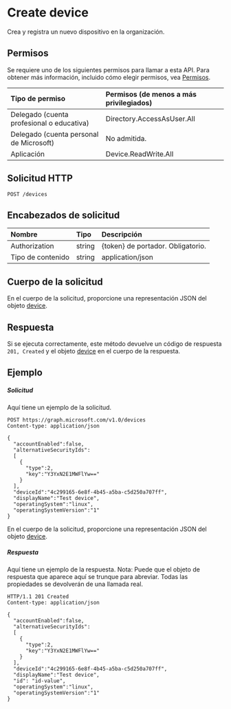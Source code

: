 # <a name="create-device"></a>Create device

Crea y registra un nuevo dispositivo en la organización.

## <a name="permissions"></a>Permisos
Se requiere uno de los siguientes permisos para llamar a esta API. Para obtener más información, incluido cómo elegir permisos, vea [Permisos](../../../concepts/permissions_reference.md).


|Tipo de permiso      | Permisos (de menos a más privilegiados)              |
|:--------------------|:---------------------------------------------------------|
|Delegado (cuenta profesional o educativa) | Directory.AccessAsUser.All    |
|Delegado (cuenta personal de Microsoft) | No admitida.    |
|Aplicación | Device.ReadWrite.All |

## <a name="http-request"></a>Solicitud HTTP
<!-- { "blockType": "ignored" } -->
```http
POST /devices

```
## <a name="request-headers"></a>Encabezados de solicitud
| Nombre       | Tipo | Descripción|
|:---------------|:--------|:----------|
| Authorization  | string  | {token} de portador. Obligatorio. |
| Tipo de contenido | string | application/json |

## <a name="request-body"></a>Cuerpo de la solicitud
En el cuerpo de la solicitud, proporcione una representación JSON del objeto [device](../resources/device.md).

## <a name="response"></a>Respuesta

Si se ejecuta correctamente, este método devuelve un código de respuesta `201, Created` y el objeto [device](../resources/device.md) en el cuerpo de la respuesta.

## <a name="example"></a>Ejemplo
##### <a name="request"></a>Solicitud
Aquí tiene un ejemplo de la solicitud.
<!-- {
  "blockType": "request",
  "name": "create_device_from_devices"
}-->
```http
POST https://graph.microsoft.com/v1.0/devices
Content-type: application/json

{
  "accountEnabled":false,
  "alternativeSecurityIds":
  [
    {
      "type":2,
      "key":"Y3YxN2E1MWFlYw=="
    }
  ],
  "deviceId":"4c299165-6e8f-4b45-a5ba-c5d250a707ff",
  "displayName":"Test device",
  "operatingSystem":"linux",
  "operatingSystemVersion":"1"
}
```
En el cuerpo de la solicitud, proporcione una representación JSON del objeto [device](../resources/device.md).
##### <a name="response"></a>Respuesta
Aquí tiene un ejemplo de la respuesta. Nota: Puede que el objeto de respuesta que aparece aquí se trunque para abreviar. Todas las propiedades se devolverán de una llamada real.
<!-- {
  "blockType": "response",
  "truncated": true,
  "@odata.type": "microsoft.graph.device"
} -->
```http
HTTP/1.1 201 Created
Content-type: application/json

{
  "accountEnabled":false,
  "alternativeSecurityIds":
  [
    {
      "type":2,
      "key":"Y3YxN2E1MWFlYw=="
    }
  ],
  "deviceId":"4c299165-6e8f-4b45-a5ba-c5d250a707ff",
  "displayName":"Test device",
  "id": "id-value",
  "operatingSystem":"linux",
  "operatingSystemVersion":"1"
}
```

<!-- uuid: 8fcb5dbc-d5aa-4681-8e31-b001d5168d79
2015-10-25 14:57:30 UTC -->
<!-- {
  "type": "#page.annotation",
  "description": "Create device",
  "keywords": "",
  "section": "documentation",
  "tocPath": ""
}-->
